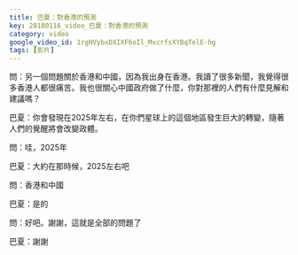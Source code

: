 ```yaml
---
title: 巴夏：對香港的預測
key: 20180116_video_巴夏：對香港的預測
category: video
google_video_id: 1rgHVybxDXIXF6oIl_MxcrfsXYBqTelE-hg
tags: [影片]
---
```


問：另一個問題關於香港和中國，因為我出身在香港。我讀了很多新聞，我覺得很多香港人都很痛苦。我也很關心中國政府做了什麼，你對那裡的人們有什麼見解和建議嗎？

巴夏：你會發現在2025年左右，在你們星球上的這個地區發生巨大的轉變，隨著人們的覺醒將會改變政體。

問：哇，2025年

巴夏：大約在那時候，2025左右吧

問：香港和中國

巴夏：是的

問：好吧。謝謝，這就是全部的問題了

巴夏：謝謝
